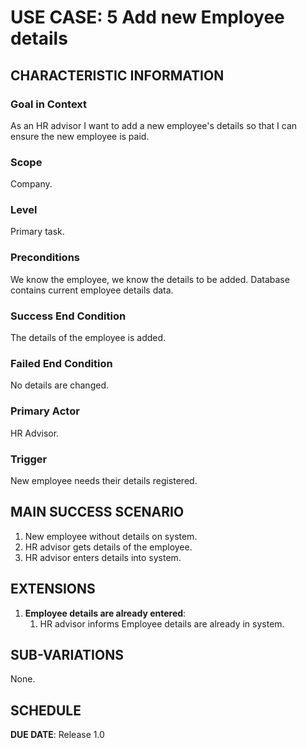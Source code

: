 # USE CASE: 5 Add new Employee details

## CHARACTERISTIC INFORMATION

### Goal in Context

As an HR advisor I want to add a new employee's details so that I can ensure the new employee is paid.

### Scope

Company.

### Level

Primary task.

### Preconditions

We know the employee, we know the details to be added.  Database contains current employee details data.

### Success End Condition

The details of the employee is added.

### Failed End Condition

No details are changed.

### Primary Actor

HR Advisor.

### Trigger

New employee needs their details registered.

## MAIN SUCCESS SCENARIO

1. New employee without details on system.
2. HR advisor gets details of the employee.
3. HR advisor enters details into system.


## EXTENSIONS

1. **Employee details are already entered**:
    1. HR advisor informs Employee details are already in system.

## SUB-VARIATIONS

None.

## SCHEDULE

**DUE DATE**: Release 1.0
